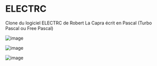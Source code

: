 # ELECTRC
Clone du logiciel ELECTRC de Robert La Capra écrit en Pascal (Turbo Pascal ou Free Pascal)

![image](https://github.com/gladir/ELECTRC/assets/11842176/b604f7e8-7957-44c4-9a3d-968f7890ddc8)

![image](https://github.com/gladir/ELECTRC/assets/11842176/30700c43-c6f8-4fb5-aec1-a4a4f8325fae)

![image](https://github.com/gladir/ELECTRC/assets/11842176/fbe5400a-d777-4035-b33e-5bbb84182ea9)
